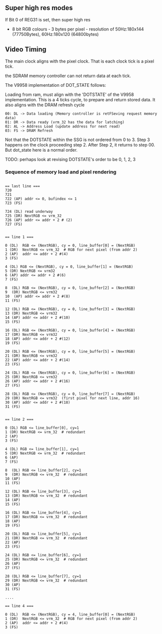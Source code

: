 
## Super high res modes

If Bit 0 of REG31 is set, then super high res
* 8 bit RGB colours - 3 bytes per pixel - resolution of 50Hz:180x144 (77750Bytes), 60Hz:180x120 (64800bytes)

## Video Timing

The main clock aligns with the pixel clock. That is each clock tick is a pixel tick.

the SDRAM memory controller can not return data at each tick.

The V9958 implementation of DOT_STATE follows:

Loading from ram, must align with the 'DOTSTATE' of the V9958 implementation.  This is a 4 ticks cycle, to prepare and return stored data.  It also aligns with the DRAM refresh cycle

```
00: DL -> Data loading (Memory controller is retFSeving request memory data)
01: DR -> Data ready (vrm_32 has the data for latching)
02: AL -> Address Load (update address for next read)
03: FS -> DRAM Refresh
```
Not that the DOTSTATE within the SSG is not ordered from 0 to 3.  Step 3 happens on the clock proceeding step 2.  After Step 2, it returns to step 00.  But dot_state here is a normal order.

TODO: perhaps look at revising DOTSTATE's order to be 0, 1, 2, 3

### Sequence of memory load and pixel rendering

```

== last line ===
720
721
722 (AP) addr <= 0, bufindex <= 1
723 (FS)

724 (DL) read underway
725 (DR) NextRGB <= vrm_32
726 (AP) addr <= addr + 2 # (2)
727 (FS)


== line 1 ===

0 (DL)  RGB <= (NextRGB), cy = 0, line_buffer[0] = (NextRGB)
1 (DR)  NextRGB <= vrm_32  # RGB for next pixel (from addr 2)
2 (AP)  addr <= addr + 2 #(4)
3 (FS)

4 (DL) RGB <= (NextRGB), cy = 0, line_buffer[1] = (NextRGB)
5 (DR) NextRGB <= vrm32
6 (AP) addr <= addr + 2 #(6)
7 (FS)

8  (DL) RGB <= (NextRGB), cy = 0, line_buffer[2] = (NextRGB)
9  (DR) NextRGB <= vrm32
10  (AP) addr <= addr + 2 #(8)
11 (FS)

12 (DL) RGB <= (NextRGB), cy = 0, line_buffer[3] = (NextRGB)
13 (DR) NextRGB <= vrm32
14 (AP) addr <= addr + 2 #(10)
15 (FS)

16 (DL) RGB <= (NextRGB), cy = 0, line_buffer[4] = (NextRGB)
17 (DR) NextRGB <= vrm32
18 (AP) addr <= addr + 2 #(12)
19 (FS)

20 (DL) RGB <= (NextRGB), cy = 0, line_buffer[5] = (NextRGB)
21 (DR) NextRGB <= vrm32
22 (AP) addr <= addr + 2 #(14)
23 (FS)

24 (DL) RGB <= (NextRGB), cy = 0, line_buffer[6] = (NextRGB)
25 (DR) NextRGB <= vrm32
26 (AP) addr <= addr + 2 #(16)
27 (FS)

28 (DL) RGB <= (NextRGB), cy = 0, line_buffer[7] = (NextRGB)
29 (DR) NextRGB <= vrm32  (first pixel for next line, addr 16)
30 (AP) addr <= addr + 2 #(18)
31 (FS)


== line 2 ===

0 (DL) RGB <= line_buffer[0], cy=1
1 (DR) NextRGB <= vrm_32  # redundant
2 (AP)
3 (FS)

4 (DL) RGB <= line_buffer[1], cy=1
5 (DR) NextRGB <= vrm_32  # redundant
6 (AP)
7 (FS)

8  (DL) RGB <= line_buffer[2], cy=1
9  (DR) NextRGB <= vrm_32  # redundant
10 (AP)
11 (FS)

12 (DL) RGB <= line_buffer[3], cy=1
13 (DR) NextRGB <= vrm_32  # redundant
14 (AP)
15 (FS)

16 (DL) RGB <= line_buffer[4], cy=1
17 (DR) NextRGB <= vrm_32  # redundant
18 (AP)
19 (FS)

20 (DL) RGB <= line_buffer[5], cy=1
21 (DR) NextRGB <= vrm_32  # redundant
22 (AP)
23 (FS)

24 (DL) RGB <= line_buffer[6], cy=1
25 (DR) NextRGB <= vrm_32  # redundant
26 (AP)
27 (FS)

28 (DL) RGB <= line_buffer[7], cy=1
29 (DR) NextRGB <= vrm_32  # redundant
30 (AP)
31 (FS)

....

== line 4 ===

0 (DL)  RGB <= (NextRGB), cy = 4, line_buffer[0] = (NextRGB)
1 (DR)  NextRGB <= vrm_32  # RGB for next pixel (from addr 2)
2 (AP)  addr <= addr + 2 #(4)
3 (FS)
